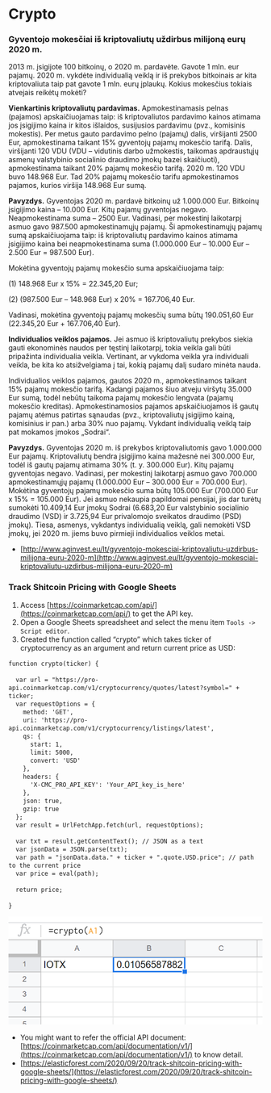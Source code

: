 # Crypto

### Gyventojo mokesčiai iš kriptovaliutų uždirbus milijoną eurų 2020 m.

2013 m. įsigijote 100 bitkoinų, o 2020 m. pardavėte. Gavote 1 mln. eur pajamų. 2020 m. vykdėte individualią veiklą ir iš prekybos bitkoinais ar kita kriptovaliuta taip pat gavote 1 mln. eurų įplaukų. Kokius mokesčius tokiais atvejais reikėtų mokėti?

**Vienkartinis kriptovaliutų pardavimas.** Apmokestinamasis pelnas \(pajamos\) apskaičiuojamas taip: iš kriptovaliutos pardavimo kainos atimama jos įsigijimo kaina ir kitos išlaidos, susijusios pardavimu \(pvz., komisinis mokestis\). Per metus gauto pardavimo pelno \(pajamų\) dalis, viršijanti 2500 Eur, apmokestinama taikant 15% gyventojų pajamų mokesčio tarifą. Dalis, viršijanti 120 VDU \(VDU – vidutinis darbo užmokestis, taikomas apdraustųjų asmenų valstybinio socialinio draudimo įmokų bazei skaičiuoti\), apmokestinama taikant 20% pajamų mokesčio tarifą. 2020 m. 120 VDU buvo 148.968 Eur. Tad 20% pajamų mokesčio tarifu apmokestinamos pajamos, kurios viršija 148.968 Eur sumą.

**Pavyzdys.** Gyventojas 2020 m. pardavė bitkoinų už 1.000.000 Eur. Bitkoinų įsigijimo kaina – 10.000 Eur. Kitų pajamų gyventojas negavo. Neapmokestinama suma – 2500 Eur. Vadinasi, per mokestinį laikotarpį asmuo gavo 987.500 apmokestinamųjų pajamų. Ši apmokestinamųjų pajamų sumą apskaičiuojama taip: iš kriptovaliutų pardavimo kainos atimama įsigijimo kaina bei neapmokestinama suma \(1.000.000 Eur – 10.000 Eur – 2.500 Eur = 987.500 Eur\).

Mokėtina gyventojų pajamų mokesčio suma apskaičiuojama taip:

\(1\) 148.968 Eur x 15% = 22.345,20 Eur;

\(2\) \(987.500 Eur – 148.968 Eur\) x 20% = 167.706,40 Eur.

Vadinasi, mokėtina gyventojų pajamų mokesčių suma būtų 190.051,60 Eur \(22.345,20 Eur + 167.706,40 Eur\).

**Individualios veiklos pajamos.** Jei asmuo iš kriptovaliutų prekybos siekia gauti ekonominės naudos per tęstinį laikotarpį, tokia veikla gali būti pripažinta individualia veikla. Vertinant, ar vykdoma veikla yra individuali veikla, be kita ko atsižvelgiama į tai, kokią pajamų dalį sudaro minėta nauda.

Individualios veiklos pajamos, gautos 2020 m., apmokestinamos taikant 15% pajamų mokesčio tarifą. Kadangi pajamos šiuo atveju viršytų 35.000 Eur sumą, todėl nebūtų taikoma pajamų mokesčio lengvata \(pajamų mokesčio kreditas\). Apmokestinamosios pajamos apskaičiuojamos iš gautų pajamų atėmus patirtas sąnaudas \(pvz., kriptovaliutų įsigijimo kainą, komisinius ir pan.\) arba 30% nuo pajamų. Vykdant individualią veiklą taip pat mokamos įmokos „Sodrai“.

**Pavyzdys.** Gyventojas 2020 m. iš prekybos kriptovaliutomis gavo 1.000.000 Eur pajamų. Kriptovaliutų bendra įsigijimo kaina mažesnė nei 300.000 Eur, todėl iš gautų pajamų atimama 30% \(t. y. 300.000 Eur\). Kitų pajamų gyventojas negavo. Vadinasi, per mokestinį laikotarpį asmuo gavo 700.000 apmokestinamųjų pajamų \(1.000.000 Eur – 300.000 Eur = 700.000 Eur\). Mokėtina gyventojų pajamų mokesčio suma būtų 105.000 Eur \(700.000 Eur x 15% = 105.000 Eur\). Jei asmuo nekaupia papildomai pensijai, jis dar turėtų sumokėti 10.409,14 Eur įmokų Sodrai \(6.683,20 Eur valstybinio socialinio draudimo \(VSD\) ir 3.725,94 Eur privalomojo sveikatos draudimo \(PSD\) įmokų\). Tiesa, asmenys, vykdantys individualią veiklą, gali nemokėti VSD įmokų, jei 2020 m. jiems buvo pirmieji individualios veiklos metai.

* [http://www.aginvest.eu/lt/gyventojo-mokesciai-kriptovaliutu-uzdirbus-milijona-euru-2020-m](http://www.aginvest.eu/lt/gyventojo-mokesciai-kriptovaliutu-uzdirbus-milijona-euru-2020-m)

### Track Shitcoin Pricing with Google Sheets

1. Access [https://coinmarketcap.com/api/](https://coinmarketcap.com/api/) to get the API key.
2. Open a Google Sheets spreadsheet and select the menu item `Tools -> Script editor`.
3. Created the function called “crypto” which takes ticker of cryptocurrency as an argument and return current price as USD:

```text
function crypto(ticker) {
 
  var url = "https://pro-api.coinmarketcap.com/v1/cryptocurrency/quotes/latest?symbol=" + ticker;
  var requestOptions = {
    method: 'GET',
    uri: 'https://pro-api.coinmarketcap.com/v1/cryptocurrency/listings/latest',
    qs: {
      start: 1,
      limit: 5000,
      convert: 'USD'
    },
    headers: {
      'X-CMC_PRO_API_KEY': 'Your_API_key_is_here'
    },
    json: true,
    gzip: true
  };
  var result = UrlFetchApp.fetch(url, requestOptions);
 
  var txt = result.getContentText(); // JSON as a text
  var jsonData = JSON.parse(txt);
  var path = "jsonData.data." + ticker + ".quote.USD.price"; // path to the current price
  var price = eval(path);
 
  return price;
 
}
```

![Usage example](../.gitbook/assets/crypto2-1.png)

* You might want to refer the official API document: [https://coinmarketcap.com/api/documentation/v1/](https://coinmarketcap.com/api/documentation/v1/) to know detail.
* [https://elasticforest.com/2020/09/20/track-shitcoin-pricing-with-google-sheets/](https://elasticforest.com/2020/09/20/track-shitcoin-pricing-with-google-sheets/)

